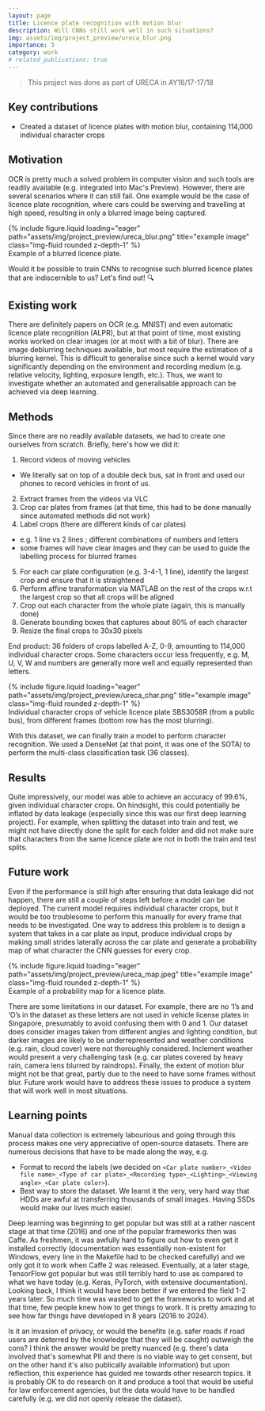 ```yaml
---
layout: page
title: Licence plate recognition with motion blur
description: Will CNNs still work well in such situations?
img: assets/img/project_preview/ureca_blur.png
importance: 3
category: work
# related_publications: true
---
```


> This project was done as part of URECA in AY16/17-17/18

## Key contributions

- Created a dataset of licence plates with motion blur, containing 114,000 individual character crops

## Motivation

OCR is pretty much a solved problem in computer vision and such tools are readily available (e.g. integrated into Mac's Preview). However, there are several scenarios where it can still fail. One example would be the case of licence plate recognition, where cars could be swerving and travelling at high speed, resulting in only a blurred image being captured.

<div class="row">
    <div class="col-sm mt-3 mt-md-0">
        {% include figure.liquid loading="eager" path="assets/img/project_preview/ureca_blur.png" title="example image" class="img-fluid rounded z-depth-1" %}
    </div>
</div>
<div class="caption">
    Example of a blurred licence plate.
</div>

Would it be possible to train CNNs to recognise such blurred licence plates that are indiscernible to us? Let's find out! 🔍

## Existing work

There are definitely papers on OCR (e.g. MNIST) and even automatic licence plate recognition (ALPR), but at that point of time, most existing works worked on clear images (or at most with a bit of blur). There are image deblurring techniques available, but most require the estimation of a blurring kernel. This is difficult to generalise since such a kernel would vary significantly depending on the environment and recording medium (e.g. relative velocity, lighting, exposure length, etc.). Thus, we want to investigate whether an automated and generalisable approach can be achieved via deep learning.

## Methods

Since there are no readily available datasets, we had to create one ourselves from scratch. Briefly, here's how we did it:

1. Record videos of moving vehicles 
- We literally sat on top of a double deck bus, sat in front and used our phones to record vehicles in front of us.
2. Extract frames from the videos via VLC
3. Crop car plates from frames (at that time, this had to be done manually since automated methods did not work)
4. Label crops (there are different kinds of car plates)
- e.g. 1 line vs 2 lines ; different combinations of numbers and letters
- some frames will have clear images and they can be used to guide the labelling process for blurred frames
5. For each car plate configuration (e.g. 3-4-1, 1 line), identify the largest crop and ensure that it is straightened
6. Perform affine transformation via MATLAB on the rest of the crops w.r.t the largest crop so that all crops will be aligned
7. Crop out each character from the whole plate (again, this is manually done)
8. Generate bounding boxes that captures about 80% of each character
9. Resize the final crops to 30x30 pixels

End product: 36 folders of crops labelled A-Z, 0-9, amounting to 114,000 individual character crops. Some characters occur less frequently, e.g. M, U, V, W and numbers are generally more well and equally represented than letters.

<div class="row">
    <div class="col-sm mt-3 mt-md-0">
        {% include figure.liquid loading="eager" path="assets/img/project_preview/ureca_char.png" title="example image" class="img-fluid rounded z-depth-1" %}
    </div>
</div>
<div class="caption">
    Individual character crops of vehicle licence plate SBS3058R (from a public bus), from different frames (bottom row has the most blurring).
</div>

With this dataset, we can finally train a model to perform character recognition. We used a DenseNet (at that point, it was one of the SOTA) to perform the multi-class classification task (36 classes). 

## Results

Quite impressively, our model was able to achieve an accuracy of 99.6%, given individual character crops. On hindsight, this could potentially be inflated by data leakage (especially since this was our first deep learning project). For example, when splitting the dataset into train and test, we might not have directly done the split for each folder and did not make sure that characters from the same licence plate are not in both the train and test splits.

## Future work

Even if the performance is still high after ensuring that data leakage did not happen, there are still a couple of steps left before a model can be deployed. The current model requires individual character crops, but it would be too troublesome to perform this manually for every frame that needs to be investigated. One way to address this problem is to design a system that takes in a car plate as input, produce individual crops by making small strides laterally across the car plate and generate a probability map of what character the CNN guesses for every crop.

<div class="row">
    <div class="col-sm mt-3 mt-md-0">
        {% include figure.liquid loading="eager" path="assets/img/project_preview/ureca_map.jpeg" title="example image" class="img-fluid rounded z-depth-1" %}
    </div>
</div>
<div class="caption">
    Example of a probability map for a licence plate.
</div>

There are some limitations in our dataset. For example, there are no ‘I’s and ‘O’s in the dataset as these letters are not used in vehicle license plates in Singapore, presumably to avoid confusing them with 0 and 1. Our dataset does consider images taken from different angles and lighting condition, but darker images are likely to be underrepresented and weather conditions (e.g. rain, cloud cover) were not thoroughly considered. Inclement weather would present a very challenging task (e.g. car plates covered by heavy rain, camera lens blurred by raindrops). Finally, the extent of motion blur might not be that great, partly due to the need to have some frames without blur. Future work would have to address these issues to produce a system that will work well in most situations.

## Learning points

Manual data collection is extremely labourious and going through this process makes one very appreciative of open-source datasets. There are numerous decisions that have to be made along the way, e.g.
- Format to record the labels (we decided on `<Car plate number>_<Video file name>_<Type of car plate>_<Recording type>_<Lighting>_<Viewing angle>_<Car plate color>`).
- Best way to store the dataset. We learnt it the very, very hard way that HDDs are awful at transferring thousands of small images. Having SSDs would make our lives much easier.

Deep learning was beginning to get popular but was still at a rather nascent stage at that time (2016) and one of the popular frameworks then was Caffe. As freshmen, it was awfully hard to figure out how to even get it installed correctly (documentation was essentially non-existent for Windows, every line in the Makefile had to be checked carefully) and we only got it to work when Caffe 2 was released. Eventually, at a later stage, TensorFlow got popular but was still terribly hard to use as compared to what we have today (e.g. Keras, PyTorch, with extensive documentation). Looking back, I think it would have been better if we entered the field 1-2 years later. So much time was wasted to get the frameworks to work and at that time, few people knew how to get things to work. It is pretty amazing to see how far things have developed in 8 years (2016 to 2024).

Is it an invasion of privacy, or would the benefits (e.g. safer roads if road users are deterred by the knowledge that they will be caught) outweigh the cons? I think the answer would be pretty nuanced (e.g. there's data involved that's somewhat PII and there is no viable way to get consent, but on the other hand it's also publically available information) but upon reflection, this experience has guided me towards other research topics. It is probably OK to do research on it and produce a tool that would be useful for law enforcement agencies, but the data would have to be handled carefully (e.g. we did not openly release the dataset).
